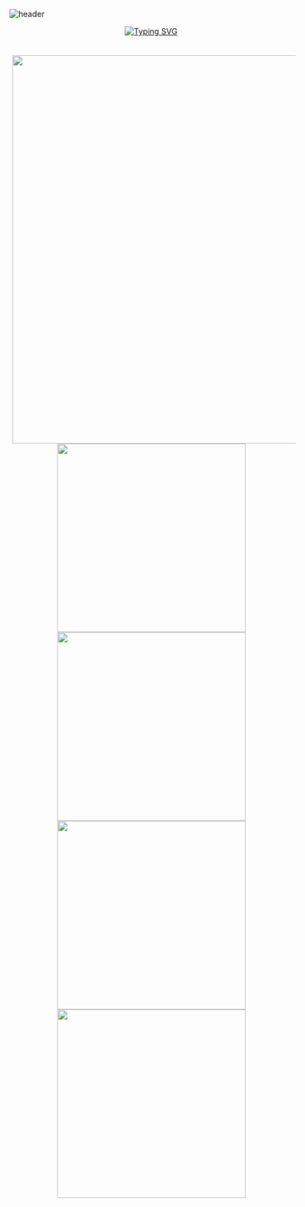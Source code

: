 ![header](https://capsule-render.vercel.app/api?type=waving&color=gradient&customColorList=10,11&height=300&section=header&text=yakcom&fontSize=80&fontAlignY=35&descAlignY=55&animation=fadeIn&desc=Ilya%20Miller&fontColor=c9d1d9)

<p align="center">
  <a href="https://git.io/typing-svg"><img src="https://readme-typing-svg.herokuapp.com?font=Fira+Code&size=35&duration=3000&pause=10000&color=A67635&center=true&vCenter=true&width=1000&lines=Welcome+to+my+GitHub+profile" alt="Typing SVG" /></a>
  <br><br><br>
  <img width="690" style="padding-left: 5px;" src="http://github-profile-summary-cards.vercel.app/api/cards/profile-details?username=yakcom&theme=github_dark" />
  <br>
  <img width="335" src="http://github-profile-summary-cards.vercel.app/api/cards/repos-per-language?username=vn7n24fzkq&theme=github_dark" />
  <img width="335" src="http://github-profile-summary-cards.vercel.app/api/cards/most-commit-language?username=vn7n24fzkq&theme=github_dark" />
  <img width="335" src="http://github-profile-summary-cards.vercel.app/api/cards/stats?username=vn7n24fzkq&theme=github_dark" />
  <img width="335" src="http://github-profile-summary-cards.vercel.app/api/cards/productive-time?username=vn7n24fzkq&theme=github_dark&utcOffset=8" />
</p>




